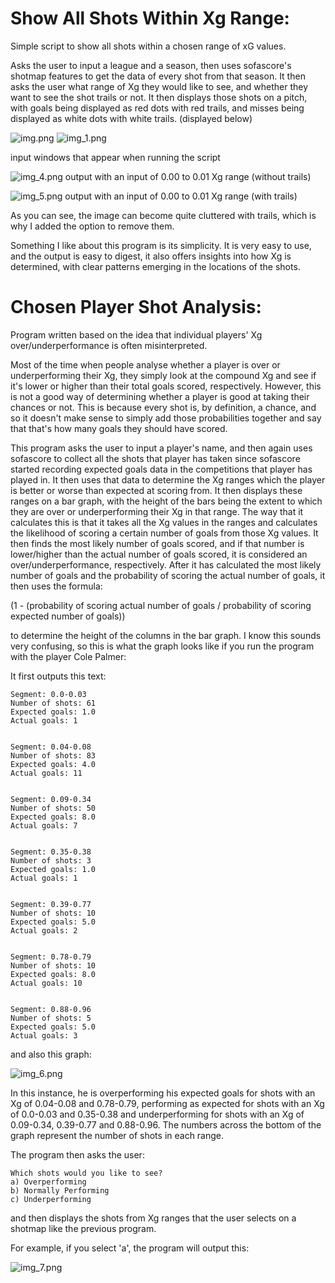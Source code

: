 # Show All Shots Within Xg Range:

Simple script to show all shots within a chosen range of xG values. 

Asks the user to input a league and a season, then uses sofascore's shotmap features to get the data of 
every shot from that season. It then asks the user what range of Xg they would like to see, and whether 
they want to see the shot trails or not. It then displays those shots on a pitch, with goals being 
displayed as red dots with red trails, and misses being displayed as white dots with white trails. 
(displayed below)

![img.png](img.png) ![img_1.png](img_1.png)

input windows that appear when running the script

![img_4.png](img_4.png)
output with an input of 0.00 to 0.01 Xg range (without trails)


![img_5.png](img_5.png)
output with an input of 0.00 to 0.01 Xg range (with trails)

As you can see, the image can become quite cluttered with trails, which is why I added the option to 
remove them.

Something I like about this program is its simplicity. It is very easy to use, and the output is easy
to digest, it also offers insights into how Xg is determined, with clear patterns emerging in the 
locations of the shots.

# Chosen Player Shot Analysis:

Program written based on the idea that individual players' Xg over/underperformance is often 
misinterpreted.

Most of the time when people analyse whether a player is over or underperforming their Xg, they simply
look at the compound Xg and see if it's lower or higher than their total goals scored, respectively. 
However, this is not a good way of determining whether a player is good at taking their chances or not.
This is because every shot is, by definition, a chance, and so it doesn't make sense to simply add 
those probabilities together and say that that's how many goals they should have scored.

This program asks the user to input a player's name, and then again uses sofascore to collect all the 
shots that player has taken since sofascore started recording expected goals data in the competitions 
that player has played in. It then uses that data to determine the Xg ranges which the player is better 
or worse than expected at scoring from. It then displays these ranges on a bar graph, with the height 
of the bars being the extent to which they are over or underperforming their Xg in that range. The way 
that it calculates this is that it takes all the Xg values in the ranges and calculates the likelihood 
of scoring a certain number of goals from those Xg values. It then finds the most likely number of 
goals scored, and if that number is lower/higher than the actual number of goals scored, it is 
considered an over/underperformance, respectively. After it has calculated the most likely number of
goals and the probability of scoring the actual number of goals, it then uses the formula:

(1 - (probability of scoring actual number of goals / probability of scoring expected number of goals)) 

to determine the height of the columns in the bar graph. I know this sounds very confusing, so this is
what the graph looks like if you run the program with the player Cole Palmer:

It first outputs this text:

```
Segment: 0.0-0.03
Number of shots: 61
Expected goals: 1.0
Actual goals: 1


Segment: 0.04-0.08
Number of shots: 83
Expected goals: 4.0
Actual goals: 11


Segment: 0.09-0.34
Number of shots: 50
Expected goals: 8.0
Actual goals: 7


Segment: 0.35-0.38
Number of shots: 3
Expected goals: 1.0
Actual goals: 1


Segment: 0.39-0.77
Number of shots: 10
Expected goals: 5.0
Actual goals: 2


Segment: 0.78-0.79
Number of shots: 10
Expected goals: 8.0
Actual goals: 10


Segment: 0.88-0.96
Number of shots: 5
Expected goals: 5.0
Actual goals: 3
```

and also this graph:

![img_6.png](img_6.png)

In this instance, he is overperforming his expected goals for shots with an Xg of 0.04-0.08 and 
0.78-0.79, performing as expected for shots with an Xg of 0.0-0.03 and 0.35-0.38 and underperforming
for shots with an Xg of 0.09-0.34, 0.39-0.77 and 0.88-0.96. The numbers across the bottom of the graph
represent the number of shots in each range.

The program then asks the user:

```
Which shots would you like to see?
a) Overperforming
b) Normally Performing
c) Underperforming
```

and then displays the shots from Xg ranges that the user selects on a shotmap like the previous 
program.

For example, if you select 'a', the program will output this:

![img_7.png](img_7.png)